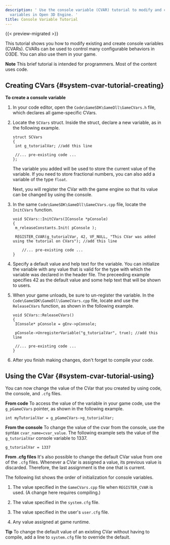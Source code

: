 ```yaml
---
description: ' Use the console variable (CVAR) tutorial to modify and create console
  variables in Open 3D Engine. '
title: Console Variable Tutorial
---
```


{{< preview-migrated >}}

This tutorial shows you how to modify existing and create console variables \(CVARs\)\. CVARs can be used to control many configurable behaviors in O3DE\. You can also use them in your game\.

**Note**
 This brief tutorial is intended for programmers\. Most of the content uses code\.

## Creating CVars {#system-cvar-tutorial-creating}

**To create a console variable**

1. In your code editor, open the `Code\GameSDK\GameDll\GameCVars.h` file, which declares all game\-specific CVars\.

1. Locate the `SCVars` struct\. Inside the struct, declare a new variable, as in the following example\.

   ```
   struct SCVars
   {
   	int g_tutorialVar; //add this line
    
   	//... pre-existing code ...
   };
   ```

   The variable you added will be used to store the current value of the variable\. If you need to store fractional numbers, you can also add a variable of the type `float`\.

   Next, you will register the CVar with the game engine so that its value can be changed by using the console\.

1. In the same `Code\GameSDK\GameDll\GameCVars.cpp` file, locate the `InitCVars` function\.

   ```
   void SCVars::InitCVars(IConsole *pConsole)
   {
   	m_releaseConstants.Init( pConsole );
    
   	REGISTER_CVAR(g_tutorialVar, 42, VF_NULL, "This CVar was added using the tutorial on CVars"); //add this line
    
       //... pre-existing code ...
   }
   ```

1. Specify a default value and help text for the variable\. You can initialize the variable with any value that is valid for the type with which the variable was declared in the header file\. The preceeding example specifies 42 as the default value and some help text that will be shown to users\.

1. When your game unloads, be sure to un\-register the variable\. In the `Code\GameSDK\GameDll\GameCVars.cpp` file, locate and use the `ReleaseCVars` function, as shown in the following example\.

   ```
   void SCVars::ReleaseCVars()
   {
   	IConsole* pConsole = gEnv->pConsole;
    
   	pConsole->UnregisterVariable("g_tutorialVar", true); //add this line
    
   	//... pre-existing code ...
   }
   ```

1. After you finish making changes, don't forget to compile your code\.

## Using the CVar {#system-cvar-tutorial-using}

You can now change the value of the CVar that you created by using code, the console, and `.cfg` files\.

**From code**
To access the value of the variable in your game code, use the `g_pGameCVars` pointer, as shown in the following example\.

```
int myTutorialVar = g_pGameCVars->g_tutorialVar;
```

**From the console**
To change the value of the cvar from the console, use the syntax `cvar_name=cvar_value`\. The following example sets the value of the `g_tutorialVar` console variable to 1337\.

```
g_tutorialVar = 1337
```

**From \.cfg files**
It's also possible to change the default CVar value from one of the `.cfg` files\. Whenever a CVar is assigned a value, its previous value is discarded\. Therefore, the last assignment is the one that is current\.

The following list shows the order of initialization for console variables\.

1. The value specified in the `GameCVars.cpp` file when `REGISTER_CVAR` is used\. \(A change here requires compiling\.\)

1. The value specified in the `system.cfg` file\.

1. The value specified in the user's `user.cfg` file\.

1. Any value assigned at game runtime\.

**Tip**
To change the default value of an existing CVar without having to compile, add a line to `system.cfg` file to override the default\. 
